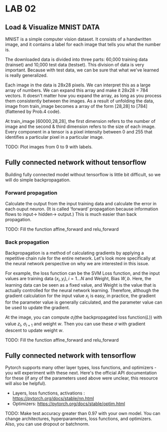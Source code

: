 # LAB 02

## Load & Visualize MNIST DATA

MNIST is a simple computer vision dataset. It consists of a handwritten image, and it contains a label for each image that tells you what the number is. 

The downloaded data is divided into three parts: 60,000 training data (trainset) and 10,000 test data (testset). This division of data is very important. Because with test data, we can be sure that what we've learned is really generalized.

Each image in the data is 28x28 pixels. We can interpret this as a large array of numbers. We can expand this array and make it 28x28 = 784 vectors. It doesn't matter how you expand the array, as long as you process them consistently between the images. As a result of unfolding the data, image from train_image becomes a array of the form [28,28] to [784](flattened by Prob.4 code). 

At train_image [60000,28,28], the first dimension refers to the number of image and the second & third dimension refers to the size of each image. Every component in a tensor is a pixel intensity between 0 and 255 that identifies a particular pixel in a particular image.

TODO: Plot images from 0 to 9 with labels.

## Fully connected network without tensorflow

Building fully connected model without tensorflow is little bit difficult, so we will do simple backpropagation.

### Forward propagation
Calculate the output from the input training data and calculate the error in each ouput neuron. (It is called ‘forward’ propagation because information flows to input-> hidden-> output.) This is much easier than back propagation.

TODO: Fill the function affine_forward and relu_forward

### Back propagation

Backpropagation is a method of calculating gradients by applying a repetitive chain rule for the entire network. Let's look more specifically at the neural network perspective on why we are interested in this issue.

For example, the loss function can be the SVM Loss function, and the input values are training data $(x_i, y_i), i = 1... N$ and Weight, Bias $W, b$. Here, the learning data can be seen as a fixed value, and Weight is the value that is actually controlled for the neural network learning. Therefore, although the gradient calculation for the input value $x_i$ is easy, in practice, the gradient for the parameter value is generally calculated, and the parameter value can be used to update the gradient.

At the image, you can compute $σ_l$(the backpropagated loss function($L$)) with value $z_l$, $σ_{l+1}$ and weight $w$. Then you can use these $σ$ with gradient descent to update weight $w$.

TODO: Fill the function affine_forward and relu_forward

## Fully connected network with tensorflow

Pytorch supports many other layer types, loss functions, and optimizers - you will experiment with these next. Here's the official API documentation for these (if any of the parameters used above were unclear, this resource will also be helpful). 

* Layers, loss functions, activations : https://pytorch.org/docs/stable/nn.html
* Optimizers: https://pytorch.org/docs/stable/optim.html

TODO: Make test accuracy greater than 0.97 with your own model. You can change architectures, hyperparameters, loss functions, and optimizers. Also, you can use dropout or batchnorm.

